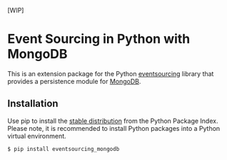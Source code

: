[WIP]
# Event Sourcing in Python with MongoDB
This is an extension package for the Python
[eventsourcing](https://github.com/pyeventsourcing/eventsourcing) library
that provides a persistence module for [MongoDB](https://www.mongodb.com/).

## Installation
Use pip to install the [stable distribution](https://pypi.org/project/eventsourcing_mongodb/)
from the Python Package Index. Please note, it is recommended to
install Python packages into a Python virtual environment.

    $ pip install eventsourcing_mongodb
